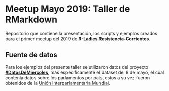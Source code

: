 # Meetup Mayo 2019: Taller de RMarkdown

Repositorio que contiene la presentación, los scripts y ejemplos creados para el primer meetup del 2019 de **R-Ladies Resistencia-Corrientes**.

## Fuente de datos
Para los ejemplos del presente taller se utilizaron datos del proyecto [**#DatosDeMiercoles**](https://github.com/cienciadedatos/datos-de-miercoles), más especificamente el dataset del 8 de mayo,
el cual contenía datos sobre los parlamentos por país, estos a su vez fueron obtenidos de la [Unión Interparlamentaria Mundial](http://www.secretariagrulacuip.org/web/).


